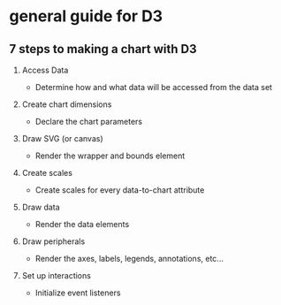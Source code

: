 # general guide for D3

## 7 steps to making a chart with D3

1. Access Data
	- Determine how and what data will be accessed from the data set

2. Create chart dimensions
	- Declare the chart parameters

3. Draw SVG (or canvas)
	- Render the wrapper and bounds element

4. Create scales
	- Create scales for every data-to-chart attribute

5. Draw data
	- Render the data elements

6. Draw peripherals
	- Render the axes, labels, legends, annotations, etc...

7. Set up interactions
	- Initialize event listeners



